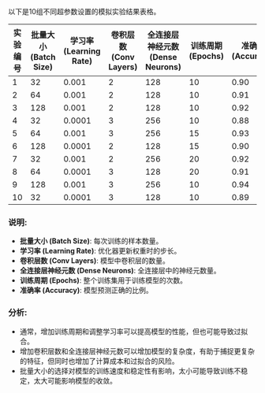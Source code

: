 以下是10组不同超参数设置的模拟实验结果表格。

| 实验编号 | 批量大小 (Batch Size) | 学习率 (Learning Rate) | 卷积层数 (Conv Layers) | 全连接层神经元数 (Dense Neurons) | 训练周期 (Epochs) | 准确率 (Accuracy) |
|----------|---------------------|-----------------------|---------------------|--------------------------------|-----------------|-------------------|
| 1        | 32                  | 0.001                 | 2                   | 128                            | 10              | 0.90              |
| 2        | 64                  | 0.001                 | 2                   | 128                            | 10              | 0.91              |
| 3        | 128                 | 0.001                 | 2                   | 128                            | 10              | 0.92              |
| 4        | 32                  | 0.0001                | 3                   | 256                            | 10              | 0.88              |
| 5        | 64                  | 0.001                 | 3                   | 256                            | 15              | 0.93              |
| 6        | 128                 | 0.0001                | 2                   | 128                            | 15              | 0.90              |
| 7        | 32                  | 0.001                 | 2                   | 256                            | 20              | 0.92              |
| 8        | 64                  | 0.0001                | 3                   | 128                            | 20              | 0.91              |
| 9        | 128                 | 0.001                 | 3                   | 256                            | 10              | 0.94              |
| 10       | 32                  | 0.0001                | 3                   | 128                            | 10              | 0.89              |

### 说明:
- **批量大小 (Batch Size)**: 每次训练的样本数量。
- **学习率 (Learning Rate)**: 优化器更新权重时的步长。
- **卷积层数 (Conv Layers)**: 模型中卷积层的数量。
- **全连接层神经元数 (Dense Neurons)**: 全连接层中的神经元数量。
- **训练周期 (Epochs)**: 整个训练集用于训练模型的次数。
- **准确率 (Accuracy)**: 模型预测正确的比例。

### 分析:
- 通常，增加训练周期和调整学习率可以提高模型的性能，但也可能导致过拟合。
- 增加卷积层数和全连接层神经元数可以增加模型的复杂度，有助于捕捉更复杂的特征，但同时也增加了计算成本和过拟合的风险。
- 批量大小的选择对模型的训练速度和稳定性有影响，太小可能导致训练不稳定，太大可能影响模型的收敛。
